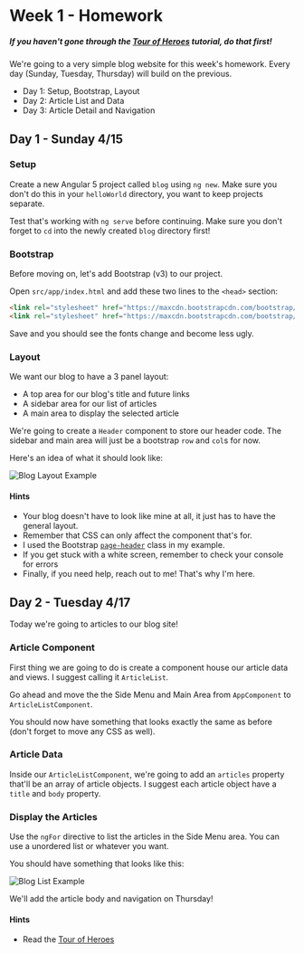 # Week 1 - Homework

##### If you haven't gone through the [Tour of Heroes](https://angular.io/tutorial) tutorial, do that first!

We're going to a very simple blog website for this week's homework.  Every day (Sunday, Tuesday, Thursday) will build on the previous.

- Day 1: Setup, Bootstrap, Layout
- Day 2: Article List and Data
- Day 3: Article Detail and Navigation


## Day 1 - Sunday 4/15

### Setup
Create a new Angular 5 project called `blog` using `ng new`.
Make sure you don't do this in your `helloWorld` directory, you want to keep projects separate.

Test that's working with `ng serve` before continuing.
Make sure you don't forget to `cd` into the newly created `blog` directory first!

### Bootstrap
Before moving on, let's add Bootstrap (v3) to our project.

Open `src/app/index.html` and add these two lines to the `<head>` section:

```html
<link rel="stylesheet" href="https://maxcdn.bootstrapcdn.com/bootstrap/3.3.7/css/bootstrap.min.css">
<link rel="stylesheet" href="https://maxcdn.bootstrapcdn.com/bootstrap/3.3.7/css/bootstrap-theme.min.css">
```
Save and you should see the fonts change and become less ugly.

### Layout

We want our blog to have a 3 panel layout:
- A top area for our blog's title and future links
- A sidebar area for our list of articles
- A main area to display the selected article

We're going to create a `Header` component to store our header code.
The sidebar and main area will just be a bootstrap `row` and `col`s for now.

Here's an idea of what it should look like:

![Blog Layout Example](http://sergei202.com/blog-layout.png)

#### Hints
- Your blog doesn't have to look like mine at all, it just has to have the general layout.
- Remember that CSS can only affect the component that's for.
- I used the Bootstrap [`page-header`](https://getbootstrap.com/docs/3.3/components/#page-header) class in my example.
- If you get stuck with a white screen, remember to check your console for errors
- Finally, if you need help, reach out to me!  That's why I'm here.


## Day 2 - Tuesday 4/17

Today we're going to articles to our blog site!

### Article Component

First thing we are going to do is create a component house our article data and views.  I suggest calling it `ArticleList`.

Go ahead and move the the Side Menu and Main Area from `AppComponent` to `ArticleListComponent`.

You should now have something that looks exactly the same as before (don't forget to move any CSS as well).

### Article Data

Inside our `ArticleListComponent`, we're going to add an `articles` property that'll be an array of article objects.
I suggest each article object have a `title` and `body` property.

### Display the Articles

Use the `ngFor` directive to list the articles in the Side Menu area.  You can use a unordered list or whatever you want.

You should have something that looks like this:

![Blog List Example](http://sergei202.com/blog-list.png)

We'll add the article body and navigation on Thursday!

#### Hints
- Read the [Tour of Heroes](https://angular.io/tutorial)
